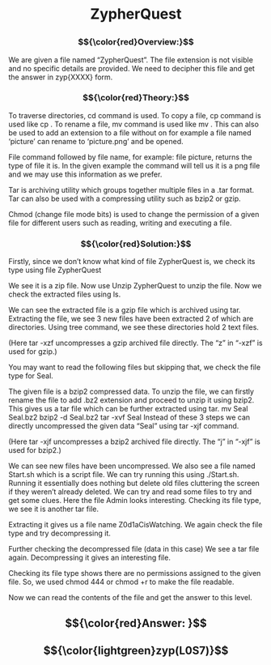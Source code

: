 
# <p align="center"> ZypherQuest </p>


### $${\color{red}Overview:}$$
We are given a file named “ZypherQuest”. The file extension is not visible and no specific details are provided. We need to decipher this file and get the answer in zyp{XXXX} form.

### $${\color{red}Theory:}$$
To traverse directories, cd command is used. To copy a file, cp command is used like cp <filename> <new file location>. To rename a file, mv command is used like mv <oldname> <newname>. This can also be used to add an extension to a file without on for example a file named ‘picture’ can rename to ‘picture.png’ and be opened.

File command followed by file name, for example: file picture, returns the type of file it is. In the given example the command will tell us it is a png file and we may use this information as we prefer.

Tar is archiving utility which groups together multiple files in a .tar format. Tar can also be used with a compressing utility such as bzip2 or gzip. 

Chmod (change file mode bits) is used to change the permission of a given file for different users such as reading, writing and executing a file.




### $${\color{red}Solution:}$$
Firstly, since we don’t know what kind of file ZypherQuest is, we check its type using
file ZypherQuest

We see it is a zip file. Now use Unzip ZypherQuest to unzip the file. Now we check the extracted files using ls.
 
We can see the extracted file is a gzip file which is archived using tar. Extracting the file, we see 3 new files have been extracted 2 of which are directories. Using tree command, we see these directories hold 2 text files.
 
 
(Here tar -xzf uncompresses a gzip archived file directly. The “z” in “-xzf” is used for gzip.)

You may want to read the following files but skipping that, we check the file type for Seal.
 
The given file is a bzip2 compressed data. To unzip the file, we can firstly rename the file to add .bz2 extension and proceed to unzip it using bzip2. This gives us a tar file which can be further extracted using tar.
mv Seal Seal.bz2
bzip2 -d Seal.bz2
tar -xvf Seal
Instead of these 3 steps we can directly uncompressed the given data “Seal” using tar -xjf command.
 
(Here tar -xjf uncompresses a bzip2 archived file directly. The “j” in “-xjf” is used for bzip2.)

We can see new files have been uncompressed. We also see a file named Start.sh which is a script file. We can try running this using ./Start.sh. Running it essentially does nothing but delete old files cluttering the screen if they weren’t already deleted. We can try and read some files to try and get some clues. Here the file Admin looks interesting. Checking its file type, we see it is another tar file.
 
 

Extracting it gives us a file name Z0d1aCisWatching. We again check the file type and try decompressing it.
 
 

Further checking the decompressed file (data in this case) We see a tar file again. Decompressing it gives an interesting file.
 
Checking its file type shows there are no permissions assigned to the given file. So, we used chmod 444 or chmod +r to make the file readable.
 
Now we can read the contents of the file and get the answer to this level.

## $${\color{red}Answer: }$$
## $${\color{lightgreen}zyp(L0S7)}$$ 
